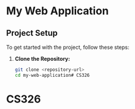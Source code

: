 # My Web Application
## Project Setup
To get started with the project, follow these steps:
1. **Clone the Repository:**
   ```sh
   git clone <repository-url>
   cd my-web-application# CS326
# CS326
